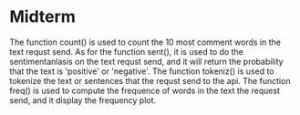 # Midterm
The function count() is used to count the 10 most comment words in the text requst send. 
As for the function sent(), it is used to do the sentimentanlasis on the text requst send, and it will return the probability that the text is 'positive' or 'negative'.
The function tokeniz() is used to tokenize the text or sentences that the requst send to the api.
The function freq() is used to compute the frequence of words in the text the request send, and it display the frequency plot.

